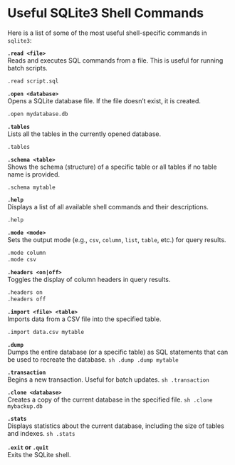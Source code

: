 # Useful SQLite3 Shell Commands

Here is a list of some of the most useful shell-specific commands in `sqlite3`:

**`.read <file>`**  
Reads and executes SQL commands from a file. This is useful for running batch scripts.
```sh
.read script.sql
```

**`.open <database>`**  
   Opens a SQLite database file. If the file doesn’t exist, it is created.
   ```sh
   .open mydatabase.db
   ```

**`.tables`**  
   Lists all the tables in the currently opened database.
   ```sh
   .tables
   ```

**`.schema <table>`**  
   Shows the schema (structure) of a specific table or all tables if no table name is provided.
   ```sh
   .schema mytable
   ```

**`.help`**  
   Displays a list of all available shell commands and their descriptions.
   ```sh
   .help
   ```


**`.mode <mode>`**  
   Sets the output mode (e.g., `csv`, `column`, `list`, `table`, etc.) for query results.
   ```sh
   .mode column
   .mode csv
   ```

**`.headers <on|off>`**  
   Toggles the display of column headers in query results.
   ```sh
   .headers on
   .headers off
   ```

**`.import <file> <table>`**  
   Imports data from a CSV file into the specified table.
   ```sh
   .import data.csv mytable
   ```

**`.dump`**  
    Dumps the entire database (or a specific table) as SQL statements that can be used to recreate the database.
    ```sh
    .dump
    .dump mytable
    ```

**`.transaction`**  
    Begins a new transaction. Useful for batch updates.
    ```sh
    .transaction
    ```

**`.clone <database>`**  
    Creates a copy of the current database in the specified file.
    ```sh
    .clone mybackup.db
    ```

**`.stats`**  
    Displays statistics about the current database, including the size of tables and indexes.
    ```sh
    .stats
    ```

**`.exit` or `.quit`**  
    Exits the SQLite shell.
